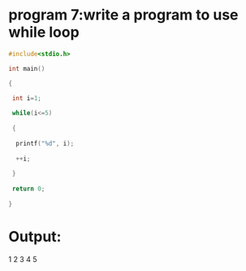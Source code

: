 # program 7:write a program to use while loop
```C
#include<stdio.h>

int main()

{

 int i=1;
 
 while(i<=5)
 
 {
 
  printf("%d", i);
  
  ++i;
  
 }
 
 return 0;
 
}
```
# Output:
1 2 3 4 5
